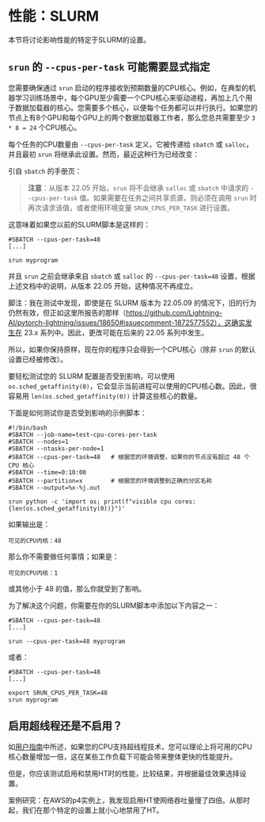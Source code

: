 # 性能：SLURM

本节将讨论影响性能的特定于SLURM的设置。

## `srun` 的 `--cpus-per-task` 可能需要显式指定

您需要确保通过 `srun` 启动的程序接收到预期数量的CPU核心。例如，在典型的机器学习训练场景中，每个GPU至少需要一个CPU核心来驱动进程，再加上几个用于数据加载器的核心。您需要多个核心，以便每个任务都可以并行执行。如果您的节点上有8个GPU和每个GPU上的两个数据加载器工作者，那么您总共需要至少 `3 * 8 = 24` 个CPU核心。

每个任务的CPU数量由 `--cpus-per-task` 定义，它被传递给 `sbatch` 或 `salloc`，并且最初 `srun` 将继承此设置。然而，最近这种行为已经改变：

引自 `sbatch` 的手册页：

> **注意**：从版本 22.05 开始，`srun` 将不会继承 `salloc` 或 `sbatch` 中请求的 `--cpus-per-task` 值。如果需要在任务之间共享资源，则必须在调用 `srun` 时再次请求该值，或者使用环境变量 `SRUN_CPUS_PER_TASK` 进行设置。

这意味着如果您以前的SLURM脚本是这样的：

```shell
#SBATCH --cpus-per-task=48
[...]

srun myprogram
```

并且 `srun` 之前会继承来自 `sbatch` 或 `salloc` 的 `--cpus-per-task=48` 设置，根据上述文档中的说明，从版本 22.05 开始，这种情况不再成立。

脚注：我在测试中发现，即使是在 SLURM 版本为 22.05.09 的情况下，旧的行为仍然有效，但正如这里所报告的那样（https://github.com/Lightning-AI/pytorch-lightning/issues/18650#issuecomment-1872577552），这确实发生在 23.x 系列中。因此，更改可能在后来的 22.05 系列中发生。

所以，如果你保持原样，现在你的程序只会得到一个CPU核心（除非 `srun` 的默认设置已经被修改）。

要轻松测试您的 SLURM 配置是否受到影响，可以使用 `os.sched_getaffinity(0)`，它会显示当前进程可以使用的CPU核心数。因此，很容易用 `len(os.sched_getaffinity(0))` 计算这些核心的数量。

下面是如何测试你是否受到影响的示例脚本：

```shell
#!/bin/bash
#SBATCH --job-name=test-cpu-cores-per-task
#SBATCH --nodes=1
#SBATCH --ntasks-per-node=1
#SBATCH --cpus-per-task=48   # 根据您的环境调整，如果你的节点没有超过 48 个 CPU 核心
#SBATCH --time=0:10:00
#SBATCH --partition=x        # 根据您的环境调整到正确的分区名称
#SBATCH --output=%x-%j.out

srun python -c 'import os; print(f"visible cpu cores: {len(os.sched_getaffinity(0))}")'
```

如果输出是：

```
可见的CPU内核：48
```

那么你不需要做任何事情；如果是：

```
可见的CPU内核：1
```

或其他小于 48 的值，那么你就受到了影响。

为了解决这个问题，你需要在你的SLURM脚本中添加以下内容之一：

```shell
#SBATCH --cpus-per-task=48
[...]

srun --cpus-per-task=48 myprogram
```

或者：

```shell
#SBATCH --cpus-per-task=48
[...]

export SRUN_CPUS_PER_TASK=48
srun myprogram
```

## 启用超线程还是不启用？

如[用户指南](users.md#hyper-threads)中所述，如果您的CPU支持超线程技术，您可以理论上将可用的CPU核心数量增加一倍，这在某些工作负载下可能会带来整体更快的性能提升。

但是，你应该测试启用和禁用HT时的性能，比较结果，并根据最佳效果选择设置。

案例研究：在AWS的p4实例上，我发现启用HT使网络吞吐量慢了四倍。从那时起，我们在那个特定的设置上就小心地禁用了HT。
